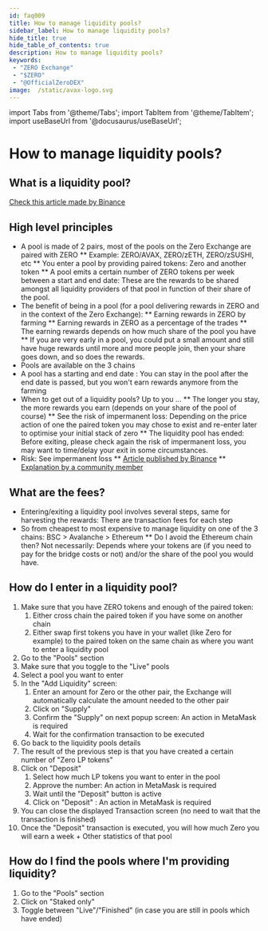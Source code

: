 ```yaml
---
id: faq009
title: How to manage liquidity pools?
sidebar_label: How to manage liquidity pools?
hide_title: true
hide_table_of_contents: true
description: How to manage liquidity pools?
keywords:
 - "ZERO Exchange"
 - "$ZERO"
 - "@OfficialZeroDEX"
image:  /static/avax-logo.svg
---
```


import Tabs from '@theme/Tabs';
import TabItem from '@theme/TabItem';
import useBaseUrl from '@docusaurus/useBaseUrl';

# How to manage liquidity pools?

## What is a liquidity pool?

[Check this article made by Binance](https://academy.binance.com/en/articles/what-are-liquidity-pools-in-defi)

## High level principles

* A pool is made of 2 pairs, most of the pools on the Zero Exchange are paired with ZERO
** Example: ZERO/AVAX, ZERO/zETH, ZERO/zSUSHI, etc
** You enter a pool by providing paired tokens: Zero and another token
** A pool emits a certain number of ZERO tokens per week between a start and end date: These are the rewards to be shared amongst all liquidity providers of that pool in function of their share of the pool.
* The benefit of being in a pool (for a pool delivering rewards in ZERO and in the context of the Zero Exchange):
** Earning rewards in ZERO by farming
** Earning rewards in ZERO as a percentage of the trades
** The earning rewards depends on how much share of the pool you have
** If you are very early in a pool, you could put a small amount and still have huge rewards until more and more people join, then your share goes down, and so does the rewards.
* Pools are available on the 3 chains
* A pool has a starting and end date : You can stay in the pool after the end date is passed, but you won't earn rewards anymore from the farming
* When to get out of a liquidity pools?  Up to you ...
** The longer you stay, the more rewards you earn (depends on your share of the pool of course)
** See the risk of impermanent loss: Depending on the price action of one the paired token you may chose to exist and re-enter later to optimise your initial stack of zero
** The liquidity pool has ended: Before exiting, please check again the risk of impermanent loss, you may want to time/delay your exit in some circumstances.
* Risk: See impermanent loss
** [Article published by Binance](https://academy.binance.com/en/articles/impermanent-loss-explained)
** [Explanation by a community member](https://zero.masternode.io/docs/il)


## What are the fees?

* Entering/exiting a liquidity pool involves several steps, same for harvesting the rewards: There are transaction fees for each step
* So from cheapest to most expensive to manage liquidity on one of the 3 chains: BSC > Avalanche > Ethereum
** Do I avoid the Ethereum chain then?  Not necessarily: Depends where your tokens are (if you need to pay for the bridge costs or not) and/or the share of the pool you would have.

## How do I enter in a liquidity pool?

1. Make sure that you have ZERO tokens and enough of the paired token:
    1. Either cross chain the paired token if you have some on another chain
    2. Either swap first tokens you have in your wallet (like Zero for example) to the paired token on the same chain as where you want to enter a liquidity pool
2. Go to the "Pools" section
3. Make sure that you toggle to the "Live" pools
4. Select a pool you want to enter
5. In the "Add Liquidity" screen:
    1. Enter an amount for Zero or the other pair, the Exchange will automatically calculate the amount needed to the other pair
    2. Click on "Supply"
    3. Confirm the "Supply" on next popup screen: An action in MetaMask is required
    4. Wait for the confirmation transaction to be executed
6. Go back to the liquidity pools details
7. The result of the previous step is that you have created a certain number of "Zero LP tokens"
8. Click on "Deposit"
    1. Select how much LP tokens you want to enter in the pool
    2. Approve the number: An action in MetaMask is required
    3. Wait until the "Deposit" button is active
    4. Click on "Deposit" : An action in MetaMask is required
9. You can close the displayed Transaction screen (no need to wait that the transaction is finished)
10. Once the "Deposit" transaction is executed, you will how much Zero you will earn a week + Other statistics of that pool


## How do I find the pools where I'm providing liquidity?

1. Go to the "Pools" section
2. Click on "Staked only"
3. Toggle between "Live"/"Finished" (in case you are still in pools which have ended)
